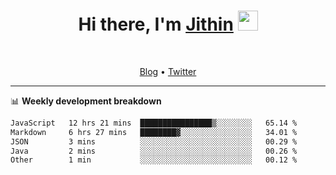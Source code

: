 <h1 align="center">Hi there, I'm <a href="https://jithset.github.io/" target="_blank">Jithin</a> <img
src="https://github.com/blackcater/blackcater/raw/main/images/Hi.gif" height="32" /></h1>

<br />

<p align="center">
  <a href="https://jithset.github.io">Blog</a> •
  <a href="https://twitter.com/jithset">Twitter</a>
</p>

---

📊 **Weekly development breakdown**

<!--START_SECTION:waka-->

```txt
JavaScript   12 hrs 21 mins  ████████████████▒░░░░░░░░   65.14 %
Markdown     6 hrs 27 mins   ████████▓░░░░░░░░░░░░░░░░   34.01 %
JSON         3 mins          ░░░░░░░░░░░░░░░░░░░░░░░░░   00.29 %
Java         2 mins          ░░░░░░░░░░░░░░░░░░░░░░░░░   00.26 %
Other        1 min           ░░░░░░░░░░░░░░░░░░░░░░░░░   00.12 %
```

<!--END_SECTION:waka-->

